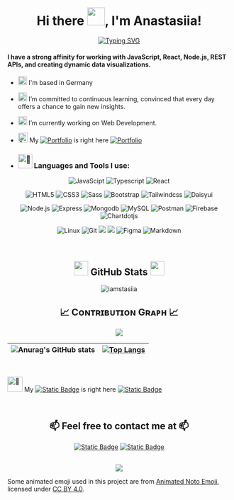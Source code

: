 <h1 align="center">Hi there <img src="https://media.giphy.com/media/hvRJCLFzcasrR4ia7z/giphy.gif" width="40">, I'm Anastasiia!</h1>
<div align="center">

[![Typing SVG](https://readme-typing-svg.herokuapp.com?font=Fira+Code&weight=500&pause=1000&color=C678DD&center=true&width=600&lines=As+a+passionate+Full+Stack+Developer)](https://git.io/typing-svg)

</div>

#### I have a strong affinity for working with JavaScript, React, Node.js, REST APIs, and creating dynamic data visualizations.

-   <img src="https://fonts.gstatic.com/s/e/notoemoji/latest/1f30d/512.gif" alt="🌍" width="20" height="20"> I'm based in Germany
-   <img src="https://fonts.gstatic.com/s/e/notoemoji/latest/1f331/512.gif" alt="🌱" width="20" height="20"> I’m committed to continuous learning, convinced that every day offers a chance to gain new insights.
-   <img src="https://fonts.gstatic.com/s/e/notoemoji/latest/1f4a1/512.gif" alt="💡" width="20" height="20"> I’m currently working on Web Development.
-   <img src="https://fonts.gstatic.com/s/e/notoemoji/latest/1f4f8/512.gif" alt="📸" width="22" height="22"> My [![Portfolio](https://img.shields.io/badge/PORTFOLIO-C6538C)](https://web-artistry-by-ak.vercel.app) is right here [![Portfolio](https://img.shields.io/badge/>>>-C6538C)](https://web-artistry-by-ak.vercel.app)

-   ### <img src="https://fonts.gstatic.com/s/e/notoemoji/latest/1f9be/512.gif" alt="🦾" width="32" height="32"> Languages and Tools I use:

<div align="center">

![JavaScipt](https://img.shields.io/badge/javascript-%23323330.svg?style=for-the-badge&logo=javascript&logoColor=%23F7DF1E) ![Typescript](https://img.shields.io/badge/typescript-%23323330.svg?style=for-the-badge&logo=typescript&logoColor=%#3178C6) ![React](https://img.shields.io/badge/react-%23323330.svg?style=for-the-badge&logo=react&logoColor=%#3178C6)

</div>
<div align="center">

![HTML5](https://img.shields.io/badge/html5-%23E34F26.svg?style=for-the-badge&logo=html5&logoColor=white) ![CSS3](https://img.shields.io/badge/CSS3-%231572B6.svg?style=for-the-badge&logo=css3&logoColor=white) ![Sass](https://img.shields.io/badge/sass-%23CC6699.svg?style=for-the-badge&logo=sass&logoColor=white) ![Bootstrap](https://img.shields.io/badge/bootstrap-%237952B3.svg?style=for-the-badge&logo=bootstrap&logoColor=white) ![Tailwindcss](https://img.shields.io/badge/tailwindcss-%2306B6D4.svg?style=for-the-badge&logo=tailwindcss&logoColor=white) ![Daisyui](https://img.shields.io/badge/daisyui-%231AD1A5.svg?style=for-the-badge&logo=daisyui&logoColor=white)

</div>
<div align="center">

![Node.js](https://img.shields.io/badge/node.js-%235FA04E.svg?style=for-the-badge&logo=nodedotjs&logoColor=white) ![Express](https://img.shields.io/badge/express-%23000000.svg?style=for-the-badge&logo=express&logoColor=white) ![Mongodb](https://img.shields.io/badge/mongodb-%2347A248.svg?style=for-the-badge&logo=mongodb&logoColor=white) ![MySQL](https://img.shields.io/badge/MySQL-%234479A1.svg?style=for-the-badge&logo=mysql&logoColor=white) ![Postman](https://img.shields.io/badge/postman-%23FF6C37.svg?style=for-the-badge&logo=postman&logoColor=white) ![Firebase](https://img.shields.io/badge/firebase-a08021?style=for-the-badge&logo=firebase&logoColor=ffcd34) ![Chartdotjs](https://img.shields.io/badge/chart.js-%23FF6384.svg?style=for-the-badge&logo=chartdotjs&logoColor=white)

</div>
<div align="center">

![Linux](https://img.shields.io/badge/linux-%23FCC624.svg?style=for-the-badge&logo=linux&logoColor=gray) ![Git](https://img.shields.io/badge/git-%23F05032.svg?style=for-the-badge&logo=git&logoColor=white) <img src="https://camo.githubusercontent.com/af0e21565bb0b470d22f431690bf0c21886891bbdc5b05d98a4ad1edb8432861/68747470733a2f2f696d672e736869656c64732e696f2f7374617469632f76313f7374796c653d666f722d7468652d6261646765266d6573736167653d5472656c6c6f26636f6c6f723d303035324343266c6f676f3d5472656c6c6f266c6f676f436f6c6f723d464646464646266c6162656c3d"> <img src="https://img.shields.io/badge/Visual_Studio_Code-white?style=for-the-badge&logo=visual%20studio%20code&logoColor=blue"> ![Figma](https://img.shields.io/badge/figma-%23F24E1E.svg?style=for-the-badge&logo=figma&logoColor=white) ![Markdown](https://img.shields.io/badge/markdown-%23000000.svg?style=for-the-badge&logo=markdown&logoColor=white)

</div>
<!-- <a href="https://developer.mozilla.org/en-US/docs/Web/JavaScript" target="blank">
<img align="center" src="https://raw.githubusercontent.com/devicons/devicon/master/icons/javascript/javascript-original.svg" alt="JavaScript" height="50" width="50" />
</a>
<a href="https://www.typescriptlang.org/" target="blank">
<img align="center" src="https://raw.githubusercontent.com/devicons/devicon/master/icons/typescript/typescript-original.svg" alt="TypeScript" height="50" width="50" />
</a>
<a href="https://reactjs.org/" target="blank">
<img align="center" src="https://raw.githubusercontent.com/devicons/devicon/master/icons/react/react-original-wordmark.svg" alt="React" height="50" width="50" />
</a> -->
<br>

<h2 align="center"><img src = "https://i.pinimg.com/originals/65/c4/f4/65c4f452571be1261e9c623f7da488ac.gif" width = 32px> GitHub Stats <img src = "https://i.pinimg.com/originals/65/c4/f4/65c4f452571be1261e9c623f7da488ac.gif" width = 32px> </h2>

<div align="center"><img src="https://github-readme-streak-stats.herokuapp.com/?user=iamstasiia&theme=one_dark_pro&hide_border=true" alt="iamstasiia" /></div>

<h2 align="center">📈 Cᴏɴᴛʀɪʙᴜᴛɪᴏɴ Gʀᴀᴘʜ 📈</h2>
<div align="center">
    <img src="https://github-readme-activity-graph.vercel.app/graph?username=iamstasiia&bg_color=2F4255&&color=ffffff&line=C6538C&point=F1E05A&area=false&hide_border=false" border-radius="15">
</div>

| ![Anurag's GitHub stats](https://github-readme-stats.vercel.app/api?username=iamstasiia&show_icons=true&theme=one_dark_pro&hide=stars,issues&hide_border=true) | [![Top Langs](https://github-readme-stats.vercel.app/api/top-langs/?username=iamstasiia&layout=donut&theme=one_dark_pro&hide_border=true)](https://github.com/iamstasiia/github-readme-stats) |
| -------------------------------------------------------------------------------------------------------------------------------------------------------------- | --------------------------------------------------------------------------------------------------------------------------------------------------------------------------------------------- |

<br>

<img src="https://fonts.gstatic.com/s/e/notoemoji/latest/1f4f8/512.gif" alt="📸" width="34" height="34"> My [![Static Badge](https://img.shields.io/badge/Portfolio-C6538C?style=for-the-badge)](https://web-artistry-by-ak.vercel.app) is right here [![Static Badge](https://img.shields.io/badge/>>>-C6538C?style=for-the-badge)](https://web-artistry-by-ak.vercel.app)

<br>

<!-- Contacts -->
<h2 align="center">📫 Feel free to contact me at 📫</h2>
<div align="center">

[![Static Badge](https://img.shields.io/badge/a.khrypko.work@gmail.com-F1E05A?style=for-the-badge)](mailto:a.khrypko.work@gmail.com) [![Static Badge](https://img.shields.io/badge/linkedin/anastasiia--khrypko-5799D0?style=for-the-badge)](https://www.linkedin.com/in/anastasiia-khrypko-a43a20326/)

</div>
<br>

<!-- Footer -->

<!-- ### <img src="https://fonts.gstatic.com/s/e/notoemoji/latest/270f_fe0f/512.gif" alt="✍️" width="32" height="32"> Random Dev Quote -->

<div align="center">

<!-- ![](https://quotes-github-readme.vercel.app/api?type=horizontal&theme=dracula) -->
<img src="https://capsule-render.vercel.app/api?type=waving&color=gradient&height=75&section=footer"/>

</div>

<!-- <a href="https://github.com/DenverCoder1/readme-typing-svg">
    <img src="https://readme-typing-svg.herokuapp.com?font=Cairo+Play&color=D3D3D3&size=40&center=true&vCenter=true&width=1000&height=80&lines=-+Hey,+Do+You+Want+to+Talk+to+Me?+-;-+Contact+Profiles+Below+-;-+I+Hope+You+Liked+My+Profile!+ッ+-;++;">
</a> -->

<!-- ![](http://github-profile-summary-cards.vercel.app/api/cards/profile-details?username=iamstasiia&theme=onedark) -->

Some animated emoji used in this project are from [Animated Noto Emoji](https://googlefonts.github.io/noto-emoji-animation/), licensed under [CC BY 4.0](https://creativecommons.org/licenses/by/4.0/legalcode).
